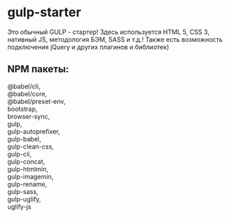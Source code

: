 # gulp-starter

Это обычный GULP - стартер!
Здесь используется HTML 5, CSS 3, нативный JS, методология БЭМ, SASS и т.д.!
Также есть возможность подключения jQuery и других плагинов и библиотек)

## NPM пакеты:
   @babel/cli,<br>
   @babel/core,<br>
   @babel/preset-env,<br>
   bootstrap,<br>
   browser-sync,<br>
   gulp,<br>
   gulp-autoprefixer,<br>
   gulp-babel,<br>
   gulp-clean-css,<br>
   gulp-cli,<br>
   gulp-concat,<br>
   gulp-htmlmin,<br>
   gulp-imagemin,<br>
   gulp-rename,<br>
   gulp-sass,<br>
   gulp-uglify,<br>
   uglify-js
